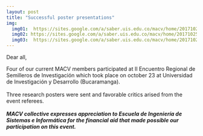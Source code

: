 ```yaml
---
layout: post
title: "Successful poster presentations"
img:
  img01:  https://sites.google.com/a/saber.uis.edu.co/macv/home/20171025_01.jpg
  img02: https://sites.google.com/a/saber.uis.edu.co/macv/home/20171025_02.jpg
  img03:  https://sites.google.com/a/saber.uis.edu.co/macv/home/20171025_03.jpg
---
```

Dear all,  

Four of our current MACV members participated at II Encuentro Regional de Semilleros de Investigación which took place on october 23 at Universidad de Investigación y Desarrollo (Bucaramanga).<br><br>
Three research posters were sent and favorable critics arised from the event referees.<br><br>
<i><b>MACV collective expresses appreciation to Escuela de Ingeniería de Sistemas e Informática for the financial aid that made possible our participation on this event.</b></i>

<br><br>
